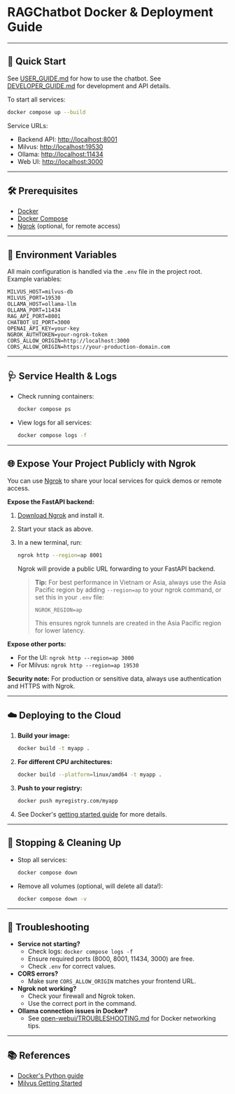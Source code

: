 
# RAGChatbot Docker & Deployment Guide

---

## 🚀 Quick Start

See [USER_GUIDE.md](USER_GUIDE.md) for how to use the chatbot.
See [DEVELOPER_GUIDE.md](DEVELOPER_GUIDE.md) for development and API details.

To start all services:
```sh
docker compose up --build
```

Service URLs:
- Backend API: [http://localhost:8001](http://localhost:8001)
- Milvus: [http://localhost:19530](http://localhost:19530)
- Ollama: [http://localhost:11434](http://localhost:11434)
- Web UI: [http://localhost:3000](http://localhost:3000)

---

## 🛠️ Prerequisites

- [Docker](https://www.docker.com/)
- [Docker Compose](https://docs.docker.com/compose/)
- [Ngrok](https://ngrok.com/) (optional, for remote access)

---

## 📝 Environment Variables

All main configuration is handled via the `.env` file in the project root. Example variables:

```env
MILVUS_HOST=milvus-db
MILVUS_PORT=19530
OLLAMA_HOST=ollama-llm
OLLAMA_PORT=11434
RAG_API_PORT=8001
CHATBOT_UI_PORT=3000
OPENAI_API_KEY=your-key
NGROK_AUTHTOKEN=your-ngrok-token
CORS_ALLOW_ORIGIN=http://localhost:3000
CORS_ALLOW_ORIGIN=https://your-production-domain.com
```

---

## 🩺 Service Health & Logs

- Check running containers:
  ```sh
  docker compose ps
  ```
- View logs for all services:
  ```sh
  docker compose logs -f
  ```

---

## 🌐 Expose Your Project Publicly with Ngrok

You can use [Ngrok](https://ngrok.com/) to share your local services for quick demos or remote access.


**Expose the FastAPI backend:**
1. [Download Ngrok](https://ngrok.com/download) and install it.
2. Start your stack as above.
3. In a new terminal, run:
   ```sh
   ngrok http --region=ap 8001
   ```
   Ngrok will provide a public URL forwarding to your FastAPI backend.

   > **Tip:** For best performance in Vietnam or Asia, always use the Asia Pacific region by adding `--region=ap` to your ngrok command, or set this in your `.env` file:
   >
   > ```env
   > NGROK_REGION=ap
   > ```
   >
   > This ensures ngrok tunnels are created in the Asia Pacific region for lower latency.

**Expose other ports:**
   - For the UI: `ngrok http --region=ap 3000`
   - For Milvus: `ngrok http --region=ap 19530`

**Security note:** For production or sensitive data, always use authentication and HTTPS with Ngrok.

---

## ☁️ Deploying to the Cloud

1. **Build your image:**
   ```sh
   docker build -t myapp .
   ```
2. **For different CPU architectures:**
   ```sh
   docker build --platform=linux/amd64 -t myapp .
   ```
3. **Push to your registry:**
   ```sh
   docker push myregistry.com/myapp
   ```
4. See Docker's [getting started guide](https://docs.docker.com/go/get-started-sharing/) for more details.

---

## 🧹 Stopping & Cleaning Up

- Stop all services:
  ```sh
  docker compose down
  ```
- Remove all volumes (optional, will delete all data!):
  ```sh
  docker compose down -v
  ```

---

## 🧪 Troubleshooting

- **Service not starting?**
  - Check logs: `docker compose logs -f`
  - Ensure required ports (8000, 8001, 11434, 3000) are free.
  - Check `.env` for correct values.
- **CORS errors?**
  - Make sure `CORS_ALLOW_ORIGIN` matches your frontend URL.
- **Ngrok not working?**
  - Check your firewall and Ngrok token.
  - Use the correct port in the command.
- **Ollama connection issues in Docker?**
  - See [open-webui/TROUBLESHOOTING.md](open-webui/TROUBLESHOOTING.md) for Docker networking tips.

---

## 📚 References
- [Docker's Python guide](https://docs.docker.com/language/python/)
- [Milvus Getting Started](https://milvus.io/docs/)

